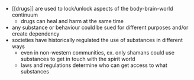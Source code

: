 - [[drugs]] are used to lock/unlock aspects of the body-brain-world continuum
	- drugs can heal and harm at the same time
- any substance or behaviour could be sued for different purposes and/or create dependency
- societies have historically regulated the use of substances in different ways
	- even in non-western communities, ex. only shamans could use substances to get in touch with the spirit world
	- laws and regulations determine who can get access to what substances